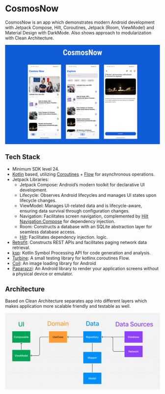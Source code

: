 # CosmosNow
CosmosNow is an app which demonstrates modern Android development with Jetpack Compose, Hilt, Coroutines, Jetpack (Room, ViewModel) and Material Design with DarkMode. Also shows approach to modularization with Clean Architecture.

<img src="art/cosmos_now_app_preview.png" align="center"/>

## Tech Stack
- Minimum SDK level 24.
- [Kotlin](https://kotlinlang.org/) based, utilizing [Coroutines](https://github.com/Kotlin/kotlinx.coroutines) + [Flow](https://kotlin.github.io/kotlinx.coroutines/kotlinx-coroutines-core/kotlinx.coroutines.flow/) for asynchronous operations.
- Jetpack Libraries:
    - Jetpack Compose: Android’s modern toolkit for declarative UI development.
    - Lifecycle: Observes Android lifecycles and manages UI states upon lifecycle changes.
    - ViewModel: Manages UI-related data and is lifecycle-aware, ensuring data survival through configuration changes.
    - Navigation: Facilitates screen navigation, complemented by [Hilt Navigation Compose](https://developer.android.com/jetpack/compose/libraries#hilt) for dependency injection.
    - Room: Constructs a database with an SQLite abstraction layer for seamless database access.
    - [Hilt](https://dagger.dev/hilt/): Facilitates dependency injection.
      logic.
- [Retrofit](https://github.com/square/retrofit): Constructs REST APIs and facilitates paging network data retrieval.
- [ksp](https://github.com/google/ksp): Kotlin Symbol Processing API for code generation and analysis.
- [Turbine](https://github.com/cashapp/turbine): A small testing library for kotlinx.coroutines Flow.
- [Coil](https://github.com/coil-kt/coil): An image loading library for Android
- [Paparazzi](https://github.com/cashapp/paparazzi): An Android library to render your application screens without a physical device or emulator.

## Architecture
Based on Clean Architecture separates app into different layers which makes application more scalable friendly and testable as well.

<img src="art/architecture.png" align="center"/>